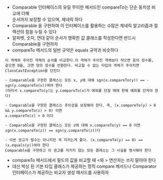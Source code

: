 * Comparable 인터페이스의 유일 무이한 메서드인 compareTo는 단순 동치성 비교에 더해<br>
순서까지 보장할 수 있으며, 제네릭 하다
* Comparable 을 구현하여 이 인터페이스를 활용하는 수많은 제네릭 알고리즘과 컬렉션의 힘을 누릴 수 있다
* 알파벳, 숫자, 연대 같이 순서가 명확한 값 클래스를 작성한다면 반드시 Comparable을 구현하자
* compareTo 메서드의 일반 규약은 equals 규약과 비슷하다
```
이 객체와 주어진 객체의 순서를 비교한다.이 객체가 주어진 객체보다 작으면 음의 정수를,
같으면 0을, 크면 양의 정수를 반환한다. 비교할 수 없는 타입의 객체가 주어지면 ClassCastException을 던진다

- Comparable을 구현한 클래스는 모든 x, y에 대해 sgn(x.compareTo(y)) == -sgn(y.compareTo(x))여야 한다
(따라서 x.compareTo(y)는 y.compareTo(x)가 예외를 던질 때에 한해 예외를 던져야 한다)

- Comparable을 구현한 클래스는 추이성을 보장해야 한다. 즉, (x.compareTo(y) > 0 && y.compareTo(z) > 0) 이면
x.compareTo(z) > 0 이다

- Comparable을 구현한 클래스는 모든 z에 대해 x.compareTo(y) == 0 이면 sgn(x.compareTo(z)) == sgn(y.compareTo(z))다

- 이번 권고가 필수는 아니지만 꼭 지키는게 좋다. (x.compareTo(y) == 0) == (x.equals(y))여야 한다
Comparable을 구현하고 이 권고를 지키지 않는 모든 클래스는 그 사실을 명시해야 한다
```

* compareTo 메서드에서 필드의 값을 비교할 때 <와 > 연산자는 쓰지 말아야 한다
* 대신 박싱 된 기본 타입 클래스가 제공하는 정적 compare 메서드나 Comparator 인터페이스가 제공하는 비교자 생성 메서드를 사용하자